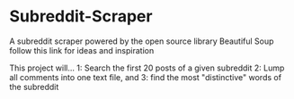 # Subreddit-Scraper
A subreddit scraper powered by the open source library Beautiful Soup
follow this link for ideas and inspiration

This project will...
1: Search the first 20 posts of a given subreddit
2: Lump all comments into one text file, and
3: find the most "distinctive" words of the subreddit
